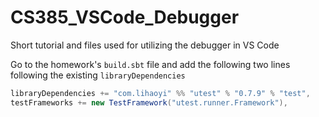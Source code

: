 # CS385_VSCode_Debugger
Short tutorial and files used for utilizing the debugger in VS Code


Go to the homework's `build.sbt` file and add the following two lines following the existing `libraryDependencies`
```scala
libraryDependencies += "com.lihaoyi" %% "utest" % "0.7.9" % "test",
testFrameworks += new TestFramework("utest.runner.Framework"),
```

